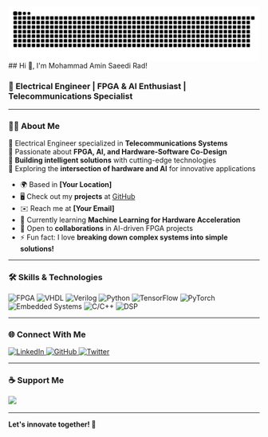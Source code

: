 <img align="center" src="https://raw.githubusercontent.com/imrrobat/imrrobat/d1b244e170d2b75fdda3efd499eaaf163f7a617c/images/github-contribution-grid-snake.svg" />
## Hi 👋, I'm Mohammad Amin Saeedi Rad!

### 🚀 Electrical Engineer | FPGA & AI Enthusiast | Telecommunications Specialist

---

### 👨‍💻 About Me

🔹 Electrical Engineer specialized in **Telecommunications Systems**  
🔹 Passionate about **FPGA, AI, and Hardware-Software Co-Design**  
🔹 **Building intelligent solutions** with cutting-edge technologies  
🔹 Exploring the **intersection of hardware and AI** for innovative applications  

- 🌍 Based in **[Your Location]**
- 🖥️ Check out my **projects** at [GitHub](https://github.com/yourprofile)
- ✉️ Reach me at **[Your Email]**
- 🧠 Currently learning **Machine Learning for Hardware Acceleration**
- 🤝 Open to **collaborations** in AI-driven FPGA projects
- ⚡ Fun fact: I love **breaking down complex systems into simple solutions!**

---

### 🛠️ Skills & Technologies

<p align="left">
    <img src="https://img.shields.io/badge/FPGA-00979D?style=for-the-badge&logo=fpga&logoColor=white" alt="FPGA" />
    <img src="https://img.shields.io/badge/VHDL-00427E?style=for-the-badge&logo=vhdl&logoColor=white" alt="VHDL" />
    <img src="https://img.shields.io/badge/Verilog-8A2BE2?style=for-the-badge&logo=verilog&logoColor=white" alt="Verilog" />
    <img src="https://img.shields.io/badge/Python-FFD43B?style=for-the-badge&logo=python&logoColor=darkgreen" alt="Python" />
    <img src="https://img.shields.io/badge/TensorFlow-FF6F00?style=for-the-badge&logo=tensorflow&logoColor=white" alt="TensorFlow" />
    <img src="https://img.shields.io/badge/PyTorch-EE4C2C?style=for-the-badge&logo=pytorch&logoColor=white" alt="PyTorch" />
    <img src="https://img.shields.io/badge/Embedded_Systems-0078D7?style=for-the-badge&logo=embedded&logoColor=white" alt="Embedded Systems" />
    <img src="https://img.shields.io/badge/C/C++-00599C?style=for-the-badge&logo=c%2B%2B&logoColor=white" alt="C/C++" />
    <img src="https://img.shields.io/badge/Digital_Signal_Processing-228B22?style=for-the-badge&logo=dsp&logoColor=white" alt="DSP" />
</p>

---

### 🌐 Connect With Me

<p align="left">
    <a href="https://linkedin.com/in/yourprofile" target="_blank" rel="noreferrer">
        <img src="https://img.shields.io/badge/LinkedIn-0077B5?style=for-the-badge&logo=linkedin&logoColor=white" alt="LinkedIn" />
    </a>
    <a href="https://github.com/yourprofile" target="_blank" rel="noreferrer">
        <img src="https://img.shields.io/badge/GitHub-181717?style=for-the-badge&logo=github&logoColor=white" alt="GitHub" />
    </a>
    <a href="https://twitter.com/yourprofile" target="_blank" rel="noreferrer">
        <img src="https://img.shields.io/badge/Twitter-1DA1F2?style=for-the-badge&logo=twitter&logoColor=white" alt="Twitter" />
    </a>
</p>

---

### ☕ Support Me

<a href="https://www.buymeacoffee.com/yourprofile">
    <img src="https://cdn.buymeacoffee.com/buttons/v2/default-yellow.png" width="200" />
</a>

---

**Let's innovate together! 🚀**
